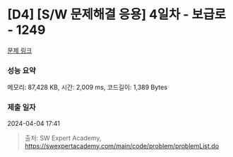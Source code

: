 # [D4] [S/W 문제해결 응용] 4일차 - 보급로 - 1249 

[문제 링크](https://swexpertacademy.com/main/code/problem/problemDetail.do?contestProbId=AV15QRX6APsCFAYD) 

### 성능 요약

메모리: 87,428 KB, 시간: 2,009 ms, 코드길이: 1,389 Bytes

### 제출 일자

2024-04-04 17:41



> 출처: SW Expert Academy, https://swexpertacademy.com/main/code/problem/problemList.do